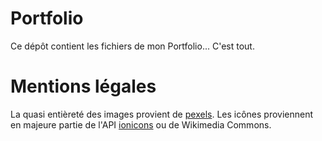 # Portfolio

Ce dépôt contient les fichiers de mon Portfolio... C'est tout.

# Mentions légales

La quasi entièreté des images provient de [pexels](https://www.pexels.com/fr-fr/). Les icônes proviennent en majeure partie de l'API [ionicons](https://ionic.io/ionicons) ou de Wikimedia Commons.